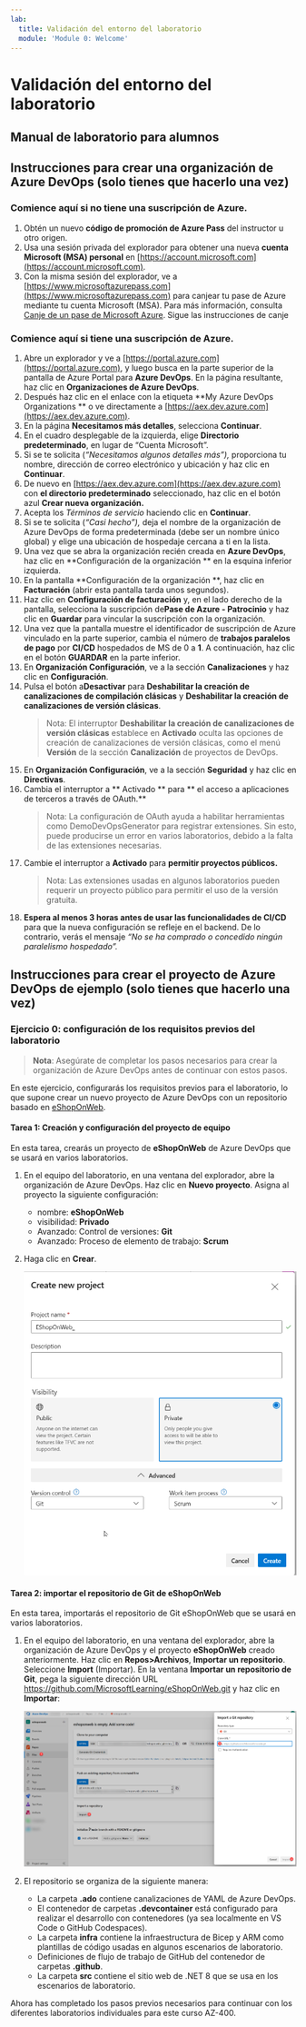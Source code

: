 ```yaml
---
lab:
  title: Validación del entorno del laboratorio
  module: 'Module 0: Welcome'
---
```


# Validación del entorno del laboratorio

## Manual de laboratorio para alumnos

## Instrucciones para crear una organización de Azure DevOps (solo tienes que hacerlo una vez)

### Comience aquí si no tiene una suscripción de Azure.

1. Obtén un nuevo **código de promoción de Azure Pass** del instructor u otro origen.
1. Usa una sesión privada del explorador para obtener una nueva **cuenta Microsoft (MSA) personal** en [https://account.microsoft.com](https://account.microsoft.com).
1. Con la misma sesión del explorador, ve a [https://www.microsoftazurepass.com](https://www.microsoftazurepass.com) para canjear tu pase de Azure mediante tu cuenta Microsoft (MSA). Para más información, consulta [Canje de un pase de Microsoft Azure](https://www.microsoftazurepass.com/Home/HowTo?Length=5). Sigue las instrucciones de canje

### Comience aquí si tiene una suscripción de Azure.

1. Abre un explorador y ve a [https://portal.azure.com](https://portal.azure.com), y luego busca en la parte superior de la pantalla de Azure Portal para **Azure DevOps**. En la página resultante, haz clic en **Organizaciones de Azure DevOps**.
1. Después haz clic en el enlace con la etiqueta **My Azure DevOps Organizations ** o ve directamente a [https://aex.dev.azure.com](https://aex.dev.azure.com).
1. En la página **Necesitamos más detalles**, selecciona **Continuar**.
1. En el cuadro desplegable de la izquierda, elige **Directorio predeterminado**, en lugar de “Cuenta Microsoft”.
1. Si se te solicita (*“Necesitamos algunos detalles más”),* proporciona tu nombre, dirección de correo electrónico y ubicación y haz clic en **Continuar**.
1. De nuevo en [https://aex.dev.azure.com](https://aex.dev.azure.com) con **el directorio predeterminado** seleccionado, haz clic en el botón azul **Crear nueva organización.**
1. Acepta los *Términos de servicio* haciendo clic en **Continuar**.
1. Si se te solicita (*“Casi hecho”),* deja el nombre de la organización de Azure DevOps de forma predeterminada (debe ser un nombre único global) y elige una ubicación de hospedaje cercana a ti en la lista.
1. Una vez que se abra la organización recién creada en **Azure DevOps**, haz clic en **Configuración de la organización ** en la esquina inferior izquierda.
1. En la pantalla **Configuración de la organización **, haz clic en **Facturación** (abrir esta pantalla tarda unos segundos).
1. Haz clic en **Configuración de facturación** y, en el lado derecho de la pantalla, selecciona la suscripción de**Pase de Azure - Patrocinio** y haz clic en **Guardar** para vincular la suscripción con la organización.
1. Una vez que la pantalla muestre el identificador de suscripción de Azure vinculado en la parte superior, cambia el número de **trabajos paralelos de pago** por **CI/CD** hospedados de MS de 0 a **1**. A continuación, haz clic en el botón **GUARDAR** en la parte inferior.
1. En **Organización Configuración**, ve a la sección **Canalizaciones** y haz clic en **Configuración**.
1. Pulsa el botón a**Desactivar** para **Deshabilitar la creación de canalizaciones de compilación clásicas** y **Deshabilitar la creación de canalizaciones de versión clásicas**.
    > Nota: El interruptor **Deshabilitar la creación de canalizaciones de versión clásicas** establece en **Activado** oculta las opciones de creación de canalizaciones de versión clásicas, como el menú **Versión** de la sección **Canalización** de proyectos de DevOps.
1. En **Organización Configuración**, ve a la sección **Seguridad** y haz clic en **Directivas**.
1. Cambia el interruptor a ** Activado ** para ** el acceso a aplicaciones de terceros a través de OAuth.**
    > Nota: La configuración de OAuth ayuda a habilitar herramientas como DemoDevOpsGenerator para registrar extensiones. Sin esto, puede producirse un error en varios laboratorios, debido a la falta de las extensiones necesarias.
1. Cambie el interruptor a **Activado** para **permitir proyectos públicos.**
    > Nota: Las extensiones usadas en algunos laboratorios pueden requerir un proyecto público para permitir el uso de la versión gratuita.
1. **Espera al menos 3 horas antes de usar las funcionalidades de CI/CD** para que la nueva configuración se refleje en el backend. De lo contrario, verás el mensaje *“No se ha comprado o concedido ningún paralelismo hospedado”.*

## Instrucciones para crear el proyecto de Azure DevOps de ejemplo (solo tienes que hacerlo una vez)

### Ejercicio 0: configuración de los requisitos previos del laboratorio

> **Nota**: Asegúrate de completar los pasos necesarios para crear la organización de Azure DevOps antes de continuar con estos pasos.

En este ejercicio, configurarás los requisitos previos para el laboratorio, lo que supone crear un nuevo proyecto de Azure DevOps con un repositorio basado en [eShopOnWeb](https://github.com/MicrosoftLearning/eShopOnWeb).

#### Tarea 1: Creación y configuración del proyecto de equipo

En esta tarea, crearás un proyecto de **eShopOnWeb** de Azure DevOps que se usará en varios laboratorios.

1. En el equipo del laboratorio, en una ventana del explorador, abre la organización de Azure DevOps. Haz clic en **Nuevo proyecto**. Asigna al proyecto la siguiente configuración:
    - nombre: **eShopOnWeb**
    - visibilidad: **Privado**
    - Avanzado: Control de versiones: **Git**
    - Avanzado: Proceso de elemento de trabajo: **Scrum**

1. Haga clic en **Crear**.

    ![Crear proyecto](images/create-project.png)

#### Tarea 2: importar el repositorio de Git de eShopOnWeb

En esta tarea, importarás el repositorio de Git eShopOnWeb que se usará en varios laboratorios.

1. En el equipo del laboratorio, en una ventana del explorador, abre la organización de Azure DevOps y el proyecto **eShopOnWeb** creado anteriormente. Haz clic en **Repos>Archivos**, **Importar un repositorio**. Seleccione **Import** (Importar). En la ventana **Importar un repositorio de Git**, pega la siguiente dirección URL <https://github.com/MicrosoftLearning/eShopOnWeb.git> y haz clic en **Importar**:

    ![Importar repositorio](images/import-repo.png)

1. El repositorio se organiza de la siguiente manera:
    - La carpeta **.ado** contiene canalizaciones de YAML de Azure DevOps.
    - El contenedor de carpetas **.devcontainer** está configurado para realizar el desarrollo con contenedores (ya sea localmente en VS Code o GitHub Codespaces).
    - La carpeta **infra** contiene la infraestructura de Bicep y ARM como plantillas de código usadas en algunos escenarios de laboratorio.
    - Definiciones de flujo de trabajo de GitHub del contenedor de carpetas **.github**.
    - La carpeta **src** contiene el sitio web de .NET 8 que se usa en los escenarios de laboratorio.

Ahora has completado los pasos previos necesarios para continuar con los diferentes laboratorios individuales para este curso AZ-400.
